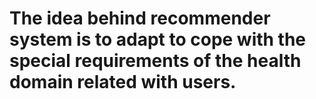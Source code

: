 # The idea behind recommender system is to adapt to cope with the special requirements of the health domain related with users.
